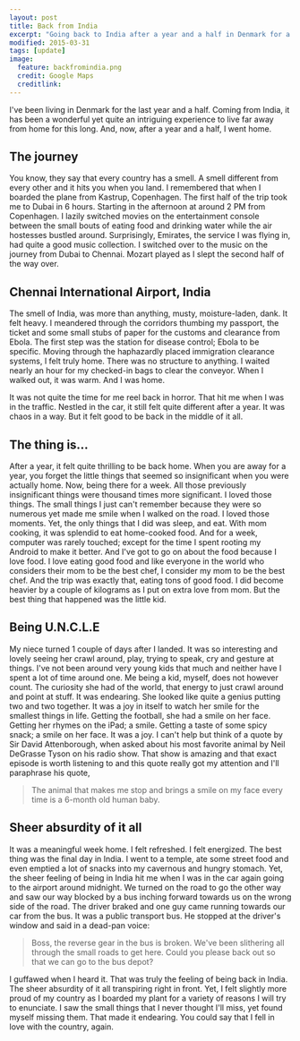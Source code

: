 ```yaml
---
layout: post
title: Back from India
excerpt: "Going back to India after a year and a half in Denmark for a week"
modified: 2015-03-31
tags: [update]
image:
  feature: backfromindia.png
  credit: Google Maps
  creditlink: 
---
```


I've been living in Denmark for the last year and a half. Coming from India, it has been a wonderful yet quite an intriguing experience to live far away from home for this long. And, now, after a year and a half, I went home. 

## The journey

You know, they say that every country has a smell. A smell different from every other and it hits you when you land. I remembered that when I boarded the plane from Kastrup, Copenhagen. The first half of the trip took me to Dubai in 6 hours. Starting in the afternoon at around 2 PM from Copenhagen. I lazily switched movies on the entertainment console between the small bouts of eating food and drinking water while the air hostesses bustled around. Surprisingly, Emirates, the service I was flying in, had quite a good music collection. I switched over to the music on the journey from Dubai to Chennai. Mozart played as I slept the second half of the way over. 

## Chennai International Airport, India

The smell of India, was more than anything, musty, moisture-laden, dank. It felt heavy. I meandered through the corridors thumbing my passport, the ticket and some small stubs of paper for the customs and clearance from Ebola. The first step was the station for disease control; Ebola to be specific. Moving through the haphazardly placed immigration clearance systems, I felt truly home. There was no structure to anything. I waited nearly an hour for my checked-in bags to clear the conveyor. When I walked out, it was warm. And I was home. 

It was not quite the time for me reel back in horror. That hit me when I was in the traffic. Nestled in the car, it still felt quite different after a year. It was chaos in a way. But it felt good to be back in the middle of it all. 

## The thing is…

After a year, it felt quite thrilling to be back home. When you are away for a year, you forget the little things that seemed so insignificant when you were actually home. Now, being there for a week. All those previously insignificant things were thousand times more significant. I loved those things. The small things I just can't remember because they were so numerous yet made me smile when I walked on the road. I loved those moments. Yet, the only things that I did was sleep, and eat. With mom cooking, it was splendid to eat home-cooked food. And for a week, computer was rarely touched; except for the time I spent rooting my Android to make it better. And I've got to go on about the food because I love food. I love eating good food and like everyone in the world who considers their mom to be the best chef, I consider my mom to be the best chef. And the trip was exactly that, eating tons of good food. I did become heavier by a couple of kilograms as I put on extra love from mom. But the best thing that happened was the little kid.

## Being U.N.C.L.E

My niece turned 1 couple of days after I landed. It was so interesting and lovely seeing her crawl around, play, trying to speak, cry and gesture at things. I've not been around very young kids that much and neither have I spent a lot of time around one. Me being a kid, myself, does not however count. The curiosity she had of the world, that energy to just crawl around and point at stuff. It was endearing. She looked like quite a genius putting two and two together. It was a joy in itself to watch her smile for the smallest things in life. Getting the football, she had a smile on her face. Getting her rhymes on the iPad; a smile. Getting a taste of some spicy snack; a smile on her face. It was a joy. I can't help but think of a quote by Sir David Attenborough, when asked about his most favorite animal by Neil DeGrasse Tyson on his radio show. That show is amazing and that exact episode is worth listening to and this quote really got my attention and I'll paraphrase his quote, 

> The animal that makes me stop and brings a smile on my face every time is a 6-month old human baby.

## Sheer absurdity of it all

It was a meaningful week home. I felt refreshed. I felt energized. The best thing was the final day in India. I went to a temple, ate some street food and even emptied a lot of snacks into my cavernous and hungry stomach. Yet, the sheer feeling of being in India hit me when I was in the car again going to the airport around midnight. We turned on the road to go the other way and saw our way blocked by a bus inching forward towards us on the wrong side of the road. The driver braked and one guy came running towards our car from the bus. It was a public transport bus. He stopped at the driver's window and said in a dead-pan voice:

> Boss, the reverse gear in the bus is broken. We've been slithering all through the small roads to get here. Could you please back out so that we can go to the bus depot? 

I guffawed when I heard it. That was truly the feeling of being back in India. The sheer absurdity of it all transpiring right in front. Yet, I felt slightly more proud of my country as I boarded my plant for a variety of reasons I will try to enunciate. I saw the small things that I never thought I'll miss, yet found myself missing them. That made it endearing. You could say that I fell in love with the country, again.
